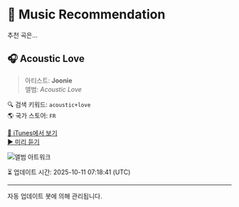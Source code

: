 
# 🎵 Music Recommendation

추천 곡은...

## 🎧 Acoustic Love  
> 아티스트: **Joonie**  
> 앨범: _Acoustic Love_  

🔍 검색 키워드: `acoustic+love`  
🌎 국가 스토어: `FR`

[🔗 iTunes에서 보기](https://music.apple.com/fr/album/acoustic-love/1716789992?i=1716789998&uo=4)  
[▶️ 미리 듣기](https://audio-ssl.itunes.apple.com/itunes-assets/AudioPreview126/v4/89/21/7e/89217e55-c9bb-d39c-4f0f-ec0fb69faeb3/mzaf_7644510785238728900.plus.aac.p.m4a)

![앨범 아트워크](https://is1-ssl.mzstatic.com/image/thumb/Music126/v4/53/9c/4d/539c4d0a-20f4-1129-054c-7987b2967b2a/artwork.jpg/100x100bb.jpg)

⏳ 업데이트 시간: 2025-10-11 07:18:41 (UTC)

---
자동 업데이트 봇에 의해 관리됩니다.
